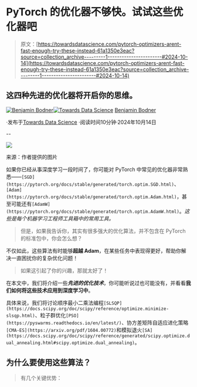# PyTorch 的优化器不够快。试试这些优化器吧

> 原文：[https://towardsdatascience.com/pytorch-optimizers-arent-fast-enough-try-these-instead-61a1350e3eac?source=collection_archive---------1-----------------------#2024-10-14](https://towardsdatascience.com/pytorch-optimizers-arent-fast-enough-try-these-instead-61a1350e3eac?source=collection_archive---------1-----------------------#2024-10-14)

## 这四种先进的优化器将开启你的思维。

[](https://medium.com/@benjybo7?source=post_page---byline--61a1350e3eac--------------------------------)[![Benjamin Bodner](../Images/f66d5ba5b80455f8a0cd198499e8f4c2.png)](https://medium.com/@benjybo7?source=post_page---byline--61a1350e3eac--------------------------------)[](https://towardsdatascience.com/?source=post_page---byline--61a1350e3eac--------------------------------)[![Towards Data Science](../Images/a6ff2676ffcc0c7aad8aaf1d79379785.png)](https://towardsdatascience.com/?source=post_page---byline--61a1350e3eac--------------------------------) [Benjamin Bodner](https://medium.com/@benjybo7?source=post_page---byline--61a1350e3eac--------------------------------)

·发布于[Towards Data Science](https://towardsdatascience.com/?source=post_page---byline--61a1350e3eac--------------------------------) ·阅读时间10分钟·2024年10月14日

--

![](../Images/bdf3ef0a7f55b35562b754c50d2e50b9.png)

来源：作者提供的图片

如果你已经从事深度学习一段时间了，你可能对 PyTorch 中常见的优化器非常熟悉——`[SGD](https://pytorch.org/docs/stable/generated/torch.optim.SGD.html)`、`[Adam](https://pytorch.org/docs/stable/generated/torch.optim.Adam.html)`，甚至可能还有`[AdamW](https://pytorch.org/docs/stable/generated/torch.optim.AdamW.html)`。*这些是每个机器学习工程师工具箱中的常用工具。*

> 但是，如果我告诉你，其实有很多强大的优化算法，并不包含在 PyTorch 的标准包中，你会怎么想？

不仅如此，这些算法有时能够**超越 Adam**，在某些任务中表现得更好，帮助你解决一直困扰你的复杂优化问题！

> 如果这引起了你的兴趣，那就太好了！

在本文中，我们将介绍一些***先进的优化技术***，你可能听说过也可能没有，并看看**我们如何将这些技术应用到深度学习中**。

具体来说，我们将讨论顺序最小二乘法编程`[SLSQP](https://docs.scipy.org/doc/scipy/reference/optimize.minimize-slsqp.html)`、粒子群优化`[PSO](https://pyswarms.readthedocs.io/en/latest/)`、协方差矩阵自适应进化策略`[CMA-ES](https://arxiv.org/pdf/1604.00772)`和模拟退火`[SA](https://docs.scipy.org/doc/scipy/reference/generated/scipy.optimize.dual_annealing.html#scipy.optimize.dual_annealing)`。

## 为什么要使用这些算法？

> 有几个关键优势：
